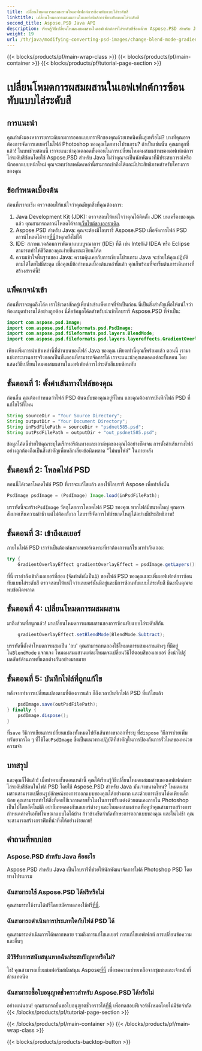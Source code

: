 ```yaml
---
title: เปลี่ยนโหมดการผสมผสานในเอฟเฟกต์การซ้อนทับแบบไล่ระดับสี
linktitle: เปลี่ยนโหมดการผสมผสานในเอฟเฟกต์การซ้อนทับแบบไล่ระดับสี
second_title: Aspose.PSD Java API
description: เรียนรู้วิธีเปลี่ยนโหมดผสมผสานในเอฟเฟกต์การไล่ระดับสีซ้อนด้วย Aspose.PSD สำหรับ Java คำแนะนำทีละขั้นตอนสำหรับการสร้างกราฟิกที่น่าทึ่ง
weight: 19
url: /th/java/modifying-converting-psd-images/change-blend-mode-gradient-overlay-effect/
---
```


{{< blocks/products/pf/main-wrap-class >}}
{{< blocks/products/pf/main-container >}}
{{< blocks/products/pf/tutorial-page-section >}}

# เปลี่ยนโหมดการผสมผสานในเอฟเฟกต์การซ้อนทับแบบไล่ระดับสี

## การแนะนำ
คุณกำลังมองหาการยกระดับเกมการออกแบบกราฟิกของคุณด้วยเทคนิคขั้นสูงหรือไม่? บางทีคุณอาจต้องการจัดการเลเยอร์ในไฟล์ Photoshop ของคุณโดยทางโปรแกรม? ถ้าเป็นเช่นนั้น คุณมาถูกที่แล้ว! ในบทช่วยสอนนี้ เราจะแนะนำคุณตลอดขั้นตอนในการเปลี่ยนโหมดผสมผสานของเอฟเฟกต์การไล่ระดับสีซ้อนโดยใช้ Aspose.PSD สำหรับ Java ไม่ว่าคุณจะเป็นนักพัฒนาที่มีประสบการณ์หรือนักออกแบบหน้าใหม่ คุณจะพบว่าเทคนิคเหล่านี้สามารถเข้าถึงได้และมีประสิทธิภาพสำหรับโครงการของคุณ 
## ข้อกำหนดเบื้องต้น
ก่อนที่เราจะเริ่ม ตรวจสอบให้แน่ใจว่าคุณมีทุกสิ่งที่คุณต้องการ:
1.  Java Development Kit (JDK): ตรวจสอบให้แน่ใจว่าคุณได้ติดตั้ง JDK บนเครื่องของคุณแล้ว คุณสามารถดาวน์โหลดได้จาก[เว็บไซต์ของออราเคิล](https://www.oracle.com/java/technologies/javase-jdk11-downloads.html).
2.  Aspose.PSD สำหรับ Java: คุณจะต้องมีไลบรารี Aspose.PSD เพื่อจัดการไฟล์ PSD ดาวน์โหลดได้จาก[ที่นี่](https://releases.aspose.com/psd/java/)ถ้าคุณยังไม่ได้
3. IDE: สภาพแวดล้อมการพัฒนาแบบบูรณาการ (IDE) ที่ดี เช่น IntelliJ IDEA หรือ Eclipse สามารถทำให้ชีวิตของคุณง่ายขึ้นขณะเขียนโค้ด
4. ความเข้าใจพื้นฐานของ Java: ความคุ้นเคยกับการเขียนโปรแกรม Java จะช่วยให้คุณปฏิบัติตามได้โดยไม่มีสะดุด
เมื่อคุณมีข้อกำหนดเบื้องต้นเหล่านี้แล้ว คุณก็พร้อมที่จะเริ่มต้นการเดินทางที่สร้างสรรค์นี้!
## แพ็คเกจนำเข้า
ก่อนที่เราจะพูดถึงโค้ด เราใช้เวลาสักครู่เพื่อนำเข้าแพ็คเกจที่จำเป็นก่อน นี่เป็นสิ่งสำคัญเพื่อให้แน่ใจว่าห้องสมุดทำงานได้อย่างถูกต้อง นี่คือข้อมูลโค้ดสำหรับนำเข้าไลบรารี Aspose.PSD ที่จำเป็น:
```java
import com.aspose.psd.Image;
import com.aspose.psd.fileformats.psd.PsdImage;
import com.aspose.psd.fileformats.psd.layers.BlendMode;
import com.aspose.psd.fileformats.psd.layers.layereffects.GradientOverlayEffect;
```
เพียงเพิ่มการนำเข้าเหล่านี้ที่ด้านบนของไฟล์ Java ของคุณ เพียงเท่านี้คุณก็พร้อมแล้ว
ตอนนี้ เรามาแบ่งกระบวนการจริงออกเป็นขั้นตอนที่สามารถจัดการได้ เราจะแนะนำคุณตลอดแต่ละขั้นตอน โดยแสดงวิธีเปลี่ยนโหมดผสมผสานในเอฟเฟกต์การไล่ระดับสีแบบซ้อนทับ
## ขั้นตอนที่ 1: ตั้งค่าเส้นทางไฟล์ของคุณ
ก่อนอื่น คุณต้องกำหนดว่าไฟล์ PSD ต้นฉบับของคุณอยู่ที่ไหน และคุณต้องการบันทึกไฟล์ PSD ที่แก้ไขไว้ที่ไหน 
```java
String sourceDir = "Your Source Directory";
String outputDir = "Your Document Directory";
String inPsdFilePath = sourceDir + "psdnet585.psd";
String outPsdFilePath = outputDir + "out_psdnet585.psd";
```
ข้อมูลโค้ดนี้ช่วยให้คุณระบุไดเร็กทอรีต้นทางและเอาต์พุตของคุณได้อย่างชัดเจน การตั้งค่าเส้นทางไฟล์อย่างถูกต้องถือเป็นสิ่งสำคัญเพื่อหลีกเลี่ยงข้อผิดพลาด "ไม่พบไฟล์" ในภายหลัง
## ขั้นตอนที่ 2: โหลดไฟล์ PSD
ตอนนี้ได้เวลาโหลดไฟล์ PSD ที่เราจะแก้ไขแล้ว ลองใช้ไลบรารี Aspose เพื่อทำสิ่งนั้น
```java
PsdImage psdImage = (PsdImage) Image.load(inPsdFilePath);
```
 บรรทัดนี้จะสร้าง`PsdImage` วัตถุโดยการโหลดไฟล์ PSD ของคุณ หากไฟล์มีขนาดใหญ่ คุณอาจสังเกตเห็นความล่าช้า แต่ไม่ต้องกังวล ไลบรารีจัดการไฟล์ขนาดใหญ่ได้อย่างมีประสิทธิภาพ!
## ขั้นตอนที่ 3: เข้าถึงเลเยอร์
ภายในไฟล์ PSD เราจำเป็นต้องค้นหาเลเยอร์เฉพาะที่เราต้องการแก้ไข มาทำกันเถอะ:
```java
try {
    GradientOverlayEffect gradientOverlayEffect = psdImage.getLayers()[1].getBlendingOptions().addGradientOverlay();
```
 ที่นี่ เรากำลังเข้าถึงเลเยอร์ที่สอง (จัดทำดัชนีเป็น`1`) ของไฟล์ PSD ของคุณและเพิ่มเอฟเฟกต์การซ้อนทับแบบไล่ระดับสี ตรวจสอบให้แน่ใจว่าเลเยอร์นั้นมีอยู่และมีการซ้อนทับแบบไล่ระดับสี มิฉะนั้นคุณจะพบข้อผิดพลาด
## ขั้นตอนที่ 4: เปลี่ยนโหมดการผสมผสาน
มาถึงส่วนที่สนุกแล้ว! มาเปลี่ยนโหมดการผสมผสานของการซ้อนทับแบบไล่ระดับสีกัน
```java
    gradientOverlayEffect.setBlendMode(BlendMode.Subtract);
```
 บรรทัดนี้ตั้งค่าโหมดการผสมเป็น 'ลบ' คุณสามารถทดลองใช้โหมดการผสมผสานต่างๆ ที่มีอยู่ใน`BlendMode` แจกแจง โหมดผสมผสานแต่ละโหมดจะเปลี่ยนวิธีโต้ตอบสีของเลเยอร์ ซึ่งนำไปสู่ผลลัพธ์ด้านภาพที่แตกต่างกันอย่างมากมาย
## ขั้นตอนที่ 5: บันทึกไฟล์ที่ถูกแก้ไข
หลังจากทำการเปลี่ยนแปลงตามที่ต้องการแล้ว ก็ถึงเวลาบันทึกไฟล์ PSD ที่แก้ไขแล้ว
```java
    psdImage.save(outPsdFilePath);
} finally {
    psdImage.dispose();
}
```
 ที่`save` วิธีการเขียนการเปลี่ยนแปลงทั้งหมดไปยังเส้นทางขาออกที่ระบุ ที่`dispose` วิธีการช่วยเพิ่มทรัพยากรใด ๆ ที่ใช้โดย`PsdImage` ซึ่งเป็นแนวทางปฏิบัติที่สำคัญในการป้องกันการรั่วไหลของหน่วยความจำ
## บทสรุป
และคุณก็ได้แล้ว! เมื่อทำตามขั้นตอนเหล่านี้ คุณได้เรียนรู้วิธีเปลี่ยนโหมดผสมผสานของเอฟเฟกต์การไล่ระดับสีซ้อนในไฟล์ PSD โดยใช้ Aspose.PSD สำหรับ Java มันเจ๋งขนาดไหน? โหมดผสมผสานสามารถเปลี่ยนรูปลักษณ์ของการออกแบบของคุณได้อย่างมาก และด้วยการเขียนโค้ดเพียงเล็กน้อย คุณสามารถทำให้สิ่งที่เคยใช้เวลาหลายชั่วโมงในการปรับแต่งด้วยตนเองภายใน Photoshop เป็นไปโดยอัตโนมัติ
อย่าลืมทดลองกับเลเยอร์ต่างๆ และโหมดผสมผสานเพื่อดูว่าคุณสามารถสร้างการกำหนดค่าครีเอทีฟโฆษณาแบบใดได้บ้าง ก้าวข้ามขีดจำกัดทักษะการออกแบบของคุณ และในไม่ช้า คุณจะสามารถสร้างกราฟิกที่น่าทึ่งได้อย่างง่ายดาย!
## คำถามที่พบบ่อย
### Aspose.PSD สำหรับ Java คืออะไร
Aspose.PSD สำหรับ Java เป็นไลบรารีที่ช่วยให้นักพัฒนาจัดการไฟล์ Photoshop PSD โดยทางโปรแกรม
### ฉันสามารถใช้ Aspose.PSD ได้ฟรีหรือไม่
 คุณสามารถใช้งานได้ฟรีโดยสมัครทดลองใช้ฟรี[ที่นี่](https://releases.aspose.com/).
### ฉันสามารถดำเนินการประเภทใดกับไฟล์ PSD ได้
คุณสามารถดำเนินการได้หลากหลาย รวมถึงการแก้ไขเลเยอร์ การแก้ไขเอฟเฟกต์ การเปลี่ยนข้อความ และอื่นๆ
### มีวิธีรับการสนับสนุนหากฉันประสบปัญหาหรือไม่?
 ใช่! คุณสามารถเยี่ยมชมฟอรัมสนับสนุน Aspose[ที่นี่](https://forum.aspose.com/c/psd/34) เพื่อขอความช่วยเหลือจากชุมชนและเจ้าหน้าที่ด้านเทคนิค
### ฉันสามารถซื้อใบอนุญาตชั่วคราวสำหรับ Aspose.PSD ได้หรือไม่
 อย่างแน่นอน! คุณสามารถยื่นขอใบอนุญาตชั่วคราวได้[ที่นี่](https://purchase.aspose.com/temporary-license/) เพื่อทดสอบฟีเจอร์ทั้งหมดโดยไม่มีข้อจำกัด
{{< /blocks/products/pf/tutorial-page-section >}}

{{< /blocks/products/pf/main-container >}}
{{< /blocks/products/pf/main-wrap-class >}}

{{< blocks/products/products-backtop-button >}}
